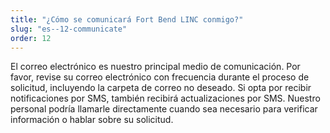 ```yaml
---
title: "¿Cómo se comunicará Fort Bend LINC conmigo?"
slug: "es--12-communicate"
order: 12
---
```


El correo electrónico es nuestro principal medio de comunicación. Por favor, revise su correo electrónico con frecuencia durante el proceso de solicitud, incluyendo la carpeta de correo no deseado. Si opta por recibir notificaciones por SMS, también recibirá actualizaciones por SMS. Nuestro personal podría llamarle directamente cuando sea necesario para verificar información o hablar sobre su solicitud.